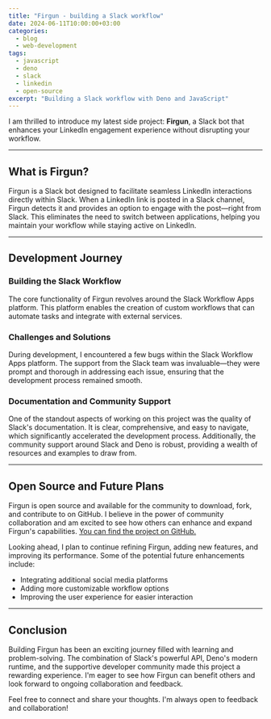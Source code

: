 ```yaml
---
title: "Firgun - building a Slack workflow"
date: 2024-06-11T10:00:00+03:00
categories:
  - blog
  - web-development
tags:
  - javascript
  - deno
  - slack
  - linkedin
  - open-source
excerpt: "Building a Slack workflow with Deno and JavaScript"
---
```


I am thrilled to introduce my latest side project: **Firgun**, a Slack bot that enhances your LinkedIn engagement experience without disrupting your workflow.

---

## What is Firgun?

Firgun is a Slack bot designed to facilitate seamless LinkedIn interactions directly within Slack. When a LinkedIn link is posted in a Slack channel, Firgun detects it and provides an option to engage with the post—right from Slack. This eliminates the need to switch between applications, helping you maintain your workflow while staying active on LinkedIn.

---

## Development Journey

### Building the Slack Workflow

The core functionality of Firgun revolves around the Slack Workflow Apps platform. This platform enables the creation of custom workflows that can automate tasks and integrate with external services.

### Challenges and Solutions

During development, I encountered a few bugs within the Slack Workflow Apps platform. The support from the Slack team was invaluable—they were prompt and thorough in addressing each issue, ensuring that the development process remained smooth.

### Documentation and Community Support

One of the standout aspects of working on this project was the quality of Slack's documentation. It is clear, comprehensive, and easy to navigate, which significantly accelerated the development process. Additionally, the community support around Slack and Deno is robust, providing a wealth of resources and examples to draw from.

---

## Open Source and Future Plans

Firgun is open source and available for the community to download, fork, and contribute to on GitHub. I believe in the power of community collaboration and am excited to see how others can enhance and expand Firgun's capabilities. [You can find the project on GitHub.][firgun-github]

Looking ahead, I plan to continue refining Firgun, adding new features, and improving its performance. Some of the potential future enhancements include:

- Integrating additional social media platforms
- Adding more customizable workflow options
- Improving the user experience for easier interaction

---

## Conclusion

Building Firgun has been an exciting journey filled with learning and problem-solving. The combination of Slack's powerful API, Deno's modern runtime, and the supportive developer community made this project a rewarding experience. I'm eager to see how Firgun can benefit others and look forward to ongoing collaboration and feedback.

Feel free to connect and share your thoughts. I'm always open to feedback and collaboration!

[firgun-github]: https://github.com/liorp/firgun
